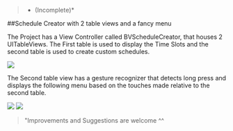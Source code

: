 > * (Incomplete)*

##Schedule Creator with 2 table views and a fancy menu

The Project has a View Controller called BVScheduleCreator, that houses 2 UITableViews. The First table is used to display the Time Slots and the second table is used to create custom schedules.

![](http://postimg.org/image/40cypwenh/f463ac24/ "")

The Second table view has a gesture recognizer that detects long press and displays the following menu based on the touches made relative to the second table.

![](http://postimg.org/image/8h5boksvh/ "")
![](http://postimg.org/image/sd5whuzal/ "")

> "Improvements and Suggestions are welcome ^^
